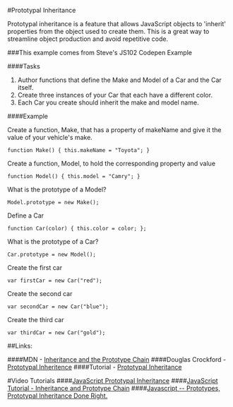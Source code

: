#Prototypal Inheritance

Prototypal inheritance is a feature that allows JavaScript objects to 'inherit' properties from the object used to create them. This is a great way to streamline object production and avoid repetitive code. 

###This example comes from Steve's JS102 Codepen Example

####Tasks
1. Author functions that define the Make and Model of a Car and the Car itself.
2. Create three instances of your Car that each have a different color.
3. Each Car you create should inherit the make and model name.

####Example

Create a function, Make, that has a property of makeName and give it the value of your vehicle's make.

``function Make() {
  this.makeName = "Toyota";
}``

Create a function, Model, to hold the corresponding property and value

``function Model() {
  this.model = "Camry";
}``

What is the prototype of a Model?

``Model.prototype = new Make();``

Define a Car

``function Car(color) {
  this.color = color;
};``

What is the prototype of a Car?

``Car.prototype = new Model();``

Create the first car

``var firstCar = new Car("red");``

Create the second car

``var secondCar = new Car("blue");``

Create the third car

``var thirdCar = new Car("gold");``

##Links:

####MDN - [Inheritance and the Prototype Chain](https://developer.mozilla.org/en-US/docs/Web/JavaScript/Inheritance_and_the_prototype_chain)
####Douglas Crockford - [Prototypal Inheritence](http://javascript.crockford.com/prototypal.html)
####Tutorial - [Prototypal Inheritance](http://javascript.info/tutorial/inheritance)

#Video Tutorials
####[JavaScript Prototypal Inheritance](https://www.youtube.com/watch?v=qMO-LTOrJaE)
####[JavaScript Tutorial - Inheritance and Prototype Chain](https://www.youtube.com/watch?v=RFWvIEVZ_j8)
####[Javascript -- Prototypes, Prototypal Inheritance Done Right.](https://www.youtube.com/watch?v=Yvf_kUBZmXg)
